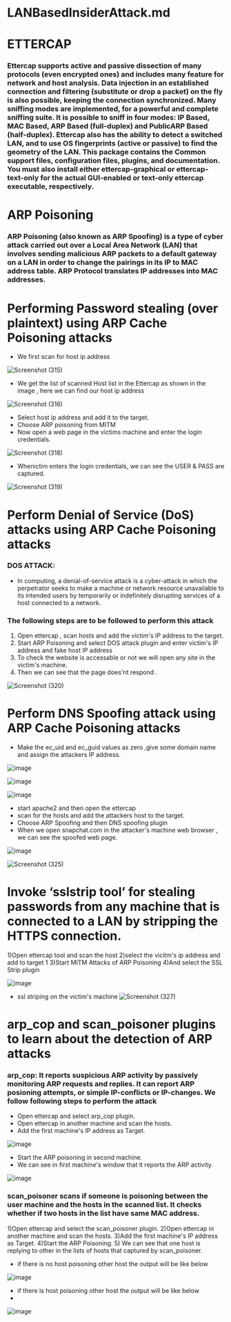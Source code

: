 # LANBasedInsiderAttack.md
# ETTERCAP


### Ettercap supports active and passive dissection of many protocols (even encrypted ones) and includes many feature for network and host analysis. Data injection in an established connection and filtering (substitute or drop a packet) on the fly is also possible, keeping the connection synchronized. Many sniffing modes are implemented, for a powerful and complete sniffing suite. It is possible to sniff in four modes: IP Based, MAC Based, ARP Based (full-duplex) and PublicARP Based (half-duplex). Ettercap also has the ability to detect a switched LAN, and to use OS fingerprints (active or passive) to find the geometry of the LAN. This package contains the Common support files, configuration files, plugins, and documentation. You must also install either ettercap-graphical or ettercap-text-only for the actual GUI-enabled or text-only ettercap executable, respectively.

# ARP Poisoning
### ARP Poisoning (also known as ARP Spoofing) is a type of cyber attack carried out over a Local Area Network (LAN) that involves sending malicious ARP packets to a default gateway on a LAN in order to change the pairings in its IP to MAC address table. ARP Protocol translates IP addresses into MAC addresses. 


# Performing Password stealing (over plaintext) using ARP Cache Poisoning attacks
- We first scan for host ip address

![Screenshot (315)](https://user-images.githubusercontent.com/123251017/227991197-e922c1d8-5063-494c-888a-035b9276a975.png)


- We get the list of scanned Host list in the Ettercap as shown in the image , here we can find our host ip address

![Screenshot (316)](https://user-images.githubusercontent.com/123251017/227992069-07281334-6560-4d1d-9ec2-75ed34fc4da7.png)

- Select host ip address and add it to the target.
- Choose ARP poisoning from MITM
- Now open a web page in the victims machine and enter the login credentials.

![Screenshot (318)](https://user-images.githubusercontent.com/123251017/227992948-c496d7db-8f29-4fa4-a2ab-92254b552b02.png)

- Whenictim enters the login credentials, we can see the USER & PASS are captured.

![Screenshot (319)](https://user-images.githubusercontent.com/123251017/227993599-21b69ce9-1cf6-4f9b-9be1-5ba2b9bc73f2.png)


# Perform Denial of Service (DoS) attacks using ARP Cache Poisoning attacks 

### DOS ATTACK:
- In computing, a denial-of-service attack is a cyber-attack in which the perpetrator seeks to make a machine or network resource unavailable to its intended users by temporarily or indefinitely disrupting services of a host connected to a network.

### The following steps are to be followed to perform this attack
1. Open ettercap , scan hosts and add the victim's IP address to the target.
2. Start ARP Poisoning and select DOS attack plugin and enter victim's IP address and fake host IP address
3. To check the website is accessable or not we will open any site in the victim's machine.
4. Then we can see that the page does'nt respond .

![Screenshot (320)](https://user-images.githubusercontent.com/123251017/227993985-1c68b259-cdc8-4678-b1b2-c01834620e34.png)

#  Perform DNS Spoofing attack using ARP Cache Poisoning attacks 

- Make the ec_uid and ec_guid values as zero ,give some domain name and assign the attackers IP address.

![image](https://user-images.githubusercontent.com/68326118/227768095-16ce5d30-d4d8-42fc-a58e-01e464aa4a53.png)

![image](https://user-images.githubusercontent.com/68326118/227767987-e11b0d5b-f7db-4aa4-9880-4478eb4f5843.png)

![image](https://user-images.githubusercontent.com/68326118/227768060-efe57151-bf1e-4b9c-a06c-c5cc0578e629.png)

-  start apache2 and then open the ettercap 
- scan for the hosts and add the attackers host to the target.
- Choose ARP Spoofing and then DNS spoofing plugin
- When we open snapchat.com in the attacker's machine web browser , we can see the spoofed web page.

![image](https://user-images.githubusercontent.com/68326118/227766876-3e0a3252-2be0-4a24-897d-6d7221a833a1.png)

![Screenshot (325)](https://user-images.githubusercontent.com/123251017/227994799-4596da6d-83ac-4d48-b34d-2d7c78d8fd3d.png)

#  Invoke ‘sslstrip tool’ for stealing passwords from any machine that is connected to a LAN by stripping the HTTPS connection. 

 1)Open ettercap tool and scan the host 
 2)select the vicitm's ip address and add to target 1 
 3)Start MITM Attacks of ARP Poisoning 
 4)And select the SSL Strip plugin 
 
![image](https://user-images.githubusercontent.com/68326118/227952722-2608aaac-f09f-428e-bafc-312c185c2427.png)

-  ssl striping on the victim's machine 
![Screenshot (327)](https://user-images.githubusercontent.com/123251017/227995721-7881456b-462d-4a6f-bafb-2064a0a60843.png)

# arp_cop and scan_poisoner plugins to learn about the detection of ARP attacks
### arp_cop: It reports suspicious ARP activity by passively monitoring ARP requests and replies. It can report ARP posioning attempts, or simple IP-conflicts or IP-changes. We follow following steps to perform the attack
- Open ettercap and select arp_cop plugin.
- Open ettercap in another machine and scan the hosts.
- Add the first machine's IP address as Target.

![image](https://user-images.githubusercontent.com/68326118/228004106-ac3f82de-af6f-4dc2-8667-dc6995d64b32.png)

- Start the ARP poisoning in second machine.
- We can see in first machine's window that it reports the ARP activity.

![image](https://user-images.githubusercontent.com/68326118/228004219-3596fcc9-60ff-4ae8-b779-bbf527e378ef.png)

### scan_poisoner scans if someone is poisoning between the user machine and the hosts in the scanned list. It checks whether if two hosts in the list have same MAC address.
1)Open ettercap and select the scan_poisoner plugin.
2)Open ettercap in another machine and scan the hosts.
3)Add the first machine's IP address as Target.
4)Start the ARP Poisoning.
5) We can see that one host is replying to other in the lists of hosts that captured by scan_poisoner.


- if there is no host poisoning other host the output will be like below

![image](https://user-images.githubusercontent.com/68326118/228006787-18b8b82c-f1b5-4bdd-a3ab-edb92dfe90e3.png)

- if there is host poisoning other host the output will be like below 
- 
![image](https://user-images.githubusercontent.com/68326118/228007089-6a2ad6b4-0021-4c28-80ff-0e88a57d0d49.png)
